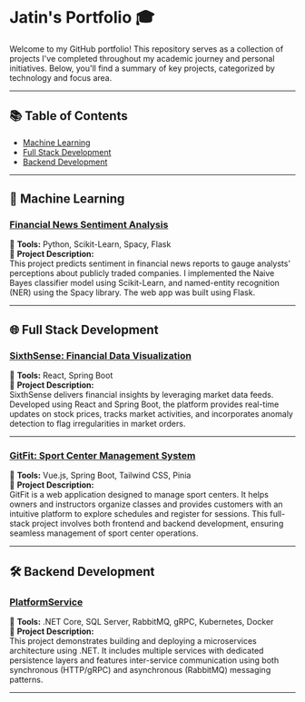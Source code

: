 # Jatin's Portfolio 🎓

Welcome to my GitHub portfolio! This repository serves as a collection of projects I've completed throughout my academic journey and personal initiatives. Below, you'll find a summary of key projects, categorized by technology and focus area.

---

## 📚 Table of Contents
- [Machine Learning](#-machine-learning)
- [Full Stack Development](#-full-stack-development)
- [Backend Development](#-backend-development)

---

## 🤖 Machine Learning

### [Financial News Sentiment Analysis](https://github.com/Jatin-Pat/MAIS-202)
🔧 **Tools:** Python, Scikit-Learn, Spacy, Flask  
📜 **Project Description:**  
This project predicts sentiment in financial news reports to gauge analysts' perceptions about publicly traded companies. I implemented the Naive Bayes classifier model using Scikit-Learn, and named-entity recognition (NER) using the Spacy library. The web app was built using Flask.

---

## 🌐 Full Stack Development

### [SixthSense: Financial Data Visualization](https://github.com/Jatin-Pat/SixthSense-ConUHacks)
🔧 **Tools:** React, Spring Boot  
📜 **Project Description:**  
SixthSense delivers financial insights by leveraging market data feeds. Developed using React and Spring Boot, the platform provides real-time updates on stock prices, tracks market activities, and incorporates anomaly detection to flag irregularities in market orders.

---

### [GitFit: Sport Center Management System](https://github.com/Jatin-Pat/GitFit)
🔧 **Tools:** Vue.js, Spring Boot, Tailwind CSS, Pinia  
📜 **Project Description:**  
GitFit is a web application designed to manage sport centers. It helps owners and instructors organize classes and provides customers with an intuitive platform to explore schedules and register for sessions. This full-stack project involves both frontend and backend development, ensuring seamless management of sport center operations.

---

## 🛠️ Backend Development

### [PlatformService](https://github.com/Jatin-Pat/PlatformService)
🔧 **Tools:** .NET Core, SQL Server, RabbitMQ, gRPC, Kubernetes, Docker  
📜 **Project Description:**  
This project demonstrates building and deploying a microservices architecture using .NET. It includes multiple services with dedicated persistence layers and features inter-service communication using both synchronous (HTTP/gRPC) and asynchronous (RabbitMQ) messaging patterns.

---
